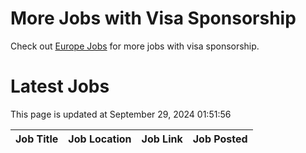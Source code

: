 # More Jobs with Visa Sponsorship

Check out [Europe Jobs](https://github.com/sureshparimi/europejobs#latest-jobs) for more jobs with visa sponsorship.

# Latest Jobs

This page is updated at September 29, 2024 01:51:56

| Job Title | Job Location | Job Link | Job Posted |
| --- | --- | --- | --- |
